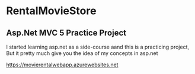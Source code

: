 # RentalMovieStore

## Asp.Net MVC 5 Practice Project

I started learning asp.net as a side-course aand this is a practicing project, 
But it pretty much give you the idea of my concepts in asp.net

https://movierentalwebapp.azurewebsites.net
